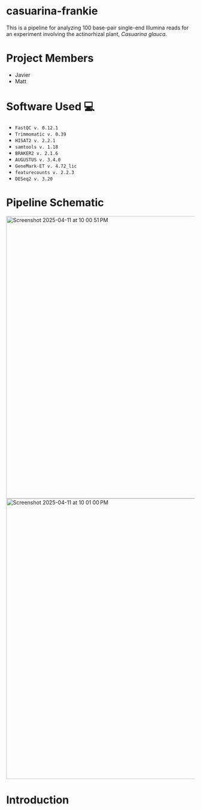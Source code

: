 # casuarina-frankie
This is a pipeline for analyzing 100 base-pair single-end Illumina reads for an experiment involving the actinorhizal plant, *Casuarina glauca*.

# Project Members
- Javier
- Matt

# Software Used 💻

- `FastQC v. 0.12.1`
- `Trimmomatic v. 0.39`
- `HISAT2 v. 2.2.1`
- `samtools v. 1.18`
- `BRAKER2 v. 2.1.6`
- `AUGUSTUS v. 3.4.0`
- `GeneMark-ET v. 4.72_lic`
- `featurecounts v. 2.2.3`
- `DESeq2 v. 3.20`

# Pipeline Schematic

<img width="753" alt="Screenshot 2025-04-11 at 10 00 51 PM" src="https://github.com/user-attachments/assets/a2d93474-ed3f-4f20-a846-15450f4749f2" />
<img width="748" alt="Screenshot 2025-04-11 at 10 01 00 PM" src="https://github.com/user-attachments/assets/b6a12004-f63e-4585-baa0-b6c044e56f1f" />


# Introduction
